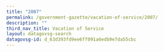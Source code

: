 ```yaml
---
title: "2007"
permalink: /government-gazette/vacation-of-service/2007/
description: ""
third_nav_title: Vacation of Service
layout: datagovsg-search
datagovsg-id: d_63d393fd9ee6ff091a6edb9e7da55cbc
---
```

